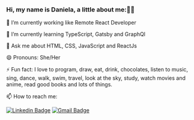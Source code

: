 ### Hi, my name is Daniela, a little about me::woman_technologist:


🔭 I’m currently working like Remote React Developer

🌱 I’m currently learning TypeScript, Gatsby and GraphQl

💬 Ask me about HTML, CSS, JavaScript and ReactJs

😄 Pronouns: She/Her

⚡ Fun fact: I love to program, draw, eat, drink, chocolates, listen to music, sing, dance, walk, swim, travel, look at the sky, study, watch movies and anime, read good books and lots of things.

📫 How to reach me: 

[![Linkedin Badge](https://img.shields.io/badge/-Daniela%20Duarte-c96893?style=flat-square&logo=Linkedin&logoColor=white&link=https://www.linkedin.com/in/danieladuarteng/)](https://www.linkedin.com/in/danieladuarteng/) 
[![Gmail Badge](https://img.shields.io/badge/falecom@danieladuarte.com.br-c96893?style=flat-square&logo=Gmail&logoColor=white&link=mailto:falecom@danieladuarte.com.br)](mailto:falecom@danieladuarte.com.br)


